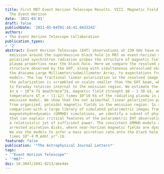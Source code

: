 ```yaml
---
title: First M87 Event Horizon Telescope Results. VIII. Magnetic Field Structure near
  The Event Horizon
date: '2021-03-01'
draft: false
publishDate: '2021-05-04T01:16:41.043324Z'
authors:
- The Event Horizon Telescope Collaboration
publication_types:
- '2'
abstract: Event Horizon Telescope (EHT) observations at 230 GHz have now imaged polarized
  emission around the supermassive black hole in M87 on event-horizon scales. This
  polarized synchrotron radiation probes the structure of magnetic fields and the
  plasma properties near the black hole. Here we compare the resolved polarization
  structure observed by the EHT, along with simultaneous unresolved observations with
  the Atacama Large Millimeter/submillimeter Array, to expectations from theoretical
  models. The low fractional linear polarization in the resolved image suggests that
  the polarization is scrambled on scales smaller than the EHT beam, which we attribute
  to Faraday rotation internal to the emission region. We estimate the average density
  $n_e ∼ 10^4-7$ $mathrmcm^3$, magnetic field strength $B ∼ 1-30 G$, and electron
  temperature $T_e ∼ (1-12) times 10^10 K$ of the radiating plasma in a simple one-zone
  emission model. We show that the net azimuthal linear polarization pattern may result
  from organized, poloidal magnetic fields in the emission region. In a quantitative
  comparison with a large library of simulated polarimetric images from general relativistic
  magnetohydrodynamic (GRMHD) simulations, we identify a subset of physical models
  that can explain critical features of the polarimetric EHT observations while producing
  a relativistic jet of sufficient power. The consistent GRMHD models are all of magnetically
  arrested accretion disks, where near-horizon magnetic fields are dynamically important.
  We use the models to infer a mass accretion rate onto the black hole in M87 of $(3-20)
  times 10^-4 M_ødot yr^-1$.
featured: false
publication: '*The Astrophysical Journal Letters*'
tags:
- '"Event Horizon Telescope"'
- '"M87"'
doi: 10.3847/2041-8213/abe4de
---
```

